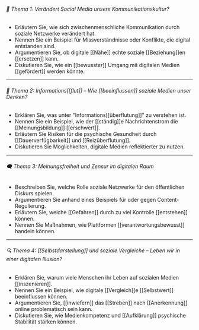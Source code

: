 ###### 🧠 Thema 1: Verändert Social Media unsere Kommunikationskultur?
- Erläutern Sie, wie sich zwischenmenschliche Kommunikation durch soziale Netzwerke verändert hat.  
- Nennen Sie ein Beispiel für Missverständnisse oder Konflikte, die digital entstanden sind.  
- Argumentieren Sie, ob digitale [[Nähe]] echte soziale [[Beziehung]]en [[ersetzen]] kann.  
- Diskutieren Sie, wie ein [[bewusster]] Umgang mit digitalen Medien [[gefördert]] werden könnte.  

---
###### 🧵 Thema 2: Informations[[flut]] – Wie [[beeinflussen]] soziale Medien unser Denken?
- Erklären Sie, was unter "Informations[[überflutung]]" zu verstehen ist.  
- Nennen Sie ein Beispiel, wie der [[ständig]]e Nachrichtenstrom die [[Meinungsbildung]] [[erschwert]].  
- Erläutern Sie Risiken für die psychische Gesundheit durch [[Dauerverfügbarkeit]] und [[Reizüberflutung]].  
- Diskutieren Sie Möglichkeiten, digitale Medien reflektierter zu nutzen.  

---

###### 🗨️ Thema 3: Meinungsfreiheit und Zensur im digitalen Raum
- Beschreiben Sie, welche Rolle soziale Netzwerke für den öffentlichen Diskurs spielen.  
- Argumentieren Sie anhand eines Beispiels für oder gegen Content-Regulierung.  
- Erläutern Sie, welche [[Gefahren]] durch zu viel Kontrolle [[entstehen]] können.  
- Nennen Sie Maßnahmen, wie Plattformen [[verantwortungsbewusst]] handeln können.  

---
###### 🔍 Thema 4: [[Selbstdarstellung]] und soziale Vergleiche – Leben wir in einer digitalen Illusion?
- Erklären Sie, warum viele Menschen ihr Leben auf sozialen Medien [[inszenieren]].  
- Nennen Sie ein Beispiel, wie digitale [[Vergleich]]e [[Selbstwert]] beeinflussen können.  
- Argumentieren Sie, [[inwiefern]] das [[Streben]] nach [[Anerkennung]] online problematisch sein kann. 
- Diskutieren Sie, wie Medienkompetenz und [[Aufklärung]] psychische Stabilität stärken können.  

